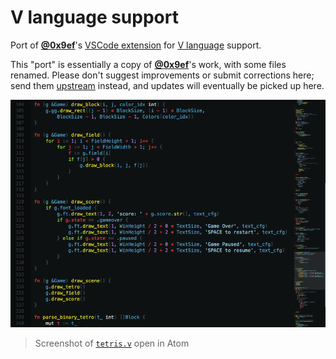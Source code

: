 V language support
==================

Port of [**@0x9ef**][]'s [VSCode extension][1] for [V language][2] support.

This "port" is essentially a copy of [**@0x9ef**][]'s work, with some files
renamed. Please don't suggest improvements or submit corrections here; send
them [upstream][1] instead, and updates will eventually be picked up here.

![`tetris.v` highlighted with Atom's Seti Syntax theme](preview-1.png)

> Screenshot of [`tetris.v`][3] open in Atom


[**@0x9ef**]: https://github.com/0x9ef
[1]: https://github.com/vlang/vscode-vlang
[2]: https://vlang.io
[3]: https://github.com/vlang/v/blob/4760fea4894b714be983cf2/examples/tetris/tetris.v
